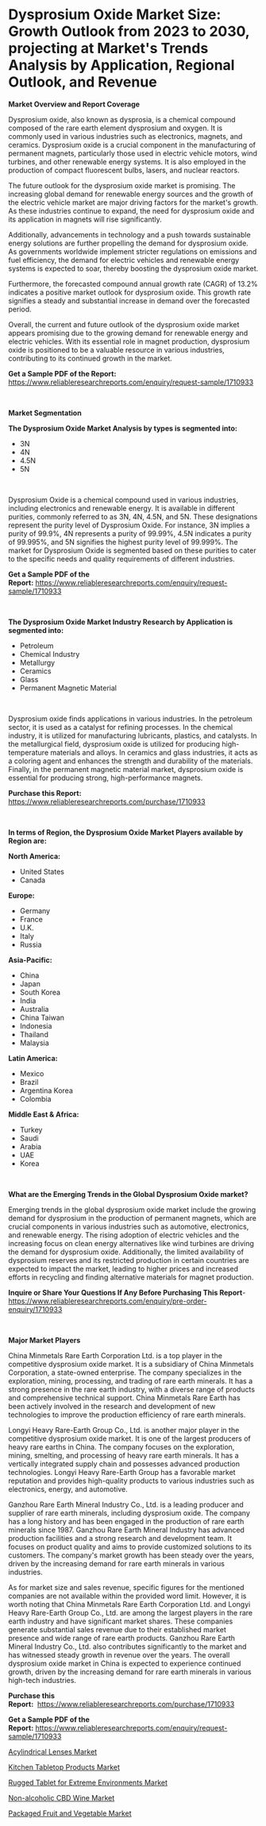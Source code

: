 <p><h1>Dysprosium Oxide Market Size: Growth Outlook from 2023 to 2030, projecting at Market's Trends Analysis by Application, Regional Outlook, and Revenue</h1></p><p><strong>Market Overview and Report Coverage</strong></p>
<p><p>Dysprosium oxide, also known as dysprosia, is a chemical compound composed of the rare earth element dysprosium and oxygen. It is commonly used in various industries such as electronics, magnets, and ceramics. Dysprosium oxide is a crucial component in the manufacturing of permanent magnets, particularly those used in electric vehicle motors, wind turbines, and other renewable energy systems. It is also employed in the production of compact fluorescent bulbs, lasers, and nuclear reactors.</p><p>The future outlook for the dysprosium oxide market is promising. The increasing global demand for renewable energy sources and the growth of the electric vehicle market are major driving factors for the market's growth. As these industries continue to expand, the need for dysprosium oxide and its application in magnets will rise significantly.</p><p>Additionally, advancements in technology and a push towards sustainable energy solutions are further propelling the demand for dysprosium oxide. As governments worldwide implement stricter regulations on emissions and fuel efficiency, the demand for electric vehicles and renewable energy systems is expected to soar, thereby boosting the dysprosium oxide market.</p><p>Furthermore, the forecasted compound annual growth rate (CAGR) of 13.2% indicates a positive market outlook for dysprosium oxide. This growth rate signifies a steady and substantial increase in demand over the forecasted period.</p><p>Overall, the current and future outlook of the dysprosium oxide market appears promising due to the growing demand for renewable energy and electric vehicles. With its essential role in magnet production, dysprosium oxide is positioned to be a valuable resource in various industries, contributing to its continued growth in the market.</p></p>
<p><strong>Get a Sample PDF of the Report:</strong> <a href="https://www.reliableresearchreports.com/enquiry/request-sample/1710933">https://www.reliableresearchreports.com/enquiry/request-sample/1710933</a></p>
<p>&nbsp;</p>
<p><strong>Market Segmentation</strong></p>
<p><strong>The Dysprosium Oxide Market Analysis by types is segmented into:</strong></p>
<p><ul><li>3N</li><li>4N</li><li>4.5N</li><li>5N</li></ul></p>
<p>&nbsp;</p>
<p><p>Dysprosium Oxide is a chemical compound used in various industries, including electronics and renewable energy. It is available in different purities, commonly referred to as 3N, 4N, 4.5N, and 5N. These designations represent the purity level of Dysprosium Oxide. For instance, 3N implies a purity of 99.9%, 4N represents a purity of 99.99%, 4.5N indicates a purity of 99.995%, and 5N signifies the highest purity level of 99.999%. The market for Dysprosium Oxide is segmented based on these purities to cater to the specific needs and quality requirements of different industries.</p></p>
<p><strong>Get a Sample PDF of the Report:</strong>&nbsp;<a href="https://www.reliableresearchreports.com/enquiry/request-sample/1710933">https://www.reliableresearchreports.com/enquiry/request-sample/1710933</a></p>
<p>&nbsp;</p>
<p><strong>The Dysprosium Oxide Market Industry Research by Application is segmented into:</strong></p>
<p><ul><li>Petroleum</li><li>Chemical Industry</li><li>Metallurgy</li><li>Ceramics</li><li>Glass</li><li>Permanent Magnetic Material</li></ul></p>
<p>&nbsp;</p>
<p><p>Dysprosium oxide finds applications in various industries. In the petroleum sector, it is used as a catalyst for refining processes. In the chemical industry, it is utilized for manufacturing lubricants, plastics, and catalysts. In the metallurgical field, dysprosium oxide is utilized for producing high-temperature materials and alloys. In ceramics and glass industries, it acts as a coloring agent and enhances the strength and durability of the materials. Finally, in the permanent magnetic material market, dysprosium oxide is essential for producing strong, high-performance magnets.</p></p>
<p><strong>Purchase this Report:</strong>&nbsp; <a href="https://www.reliableresearchreports.com/purchase/1710933">https://www.reliableresearchreports.com/purchase/1710933</a></p>
<p>&nbsp;</p>
<p><strong>In terms of Region, the Dysprosium Oxide Market Players available by Region are:</strong></p>
<p>
    <p> <strong> North America: </strong>
        <ul>
            <li>United States</li>
            <li>Canada</li>
        </ul>
        </p> 
    <p> <strong> Europe: </strong>
        <ul>
            <li>Germany</li>
            <li>France</li>
            <li>U.K.</li>
            <li>Italy</li>
            <li>Russia</li>
        </ul>
        </p> 
    <p> <strong> Asia-Pacific: </strong>
        <ul>
            <li>China</li>
            <li>Japan</li>
            <li>South Korea</li>
            <li>India</li>
            <li>Australia</li>
            <li>China Taiwan</li>
            <li>Indonesia</li>
            <li>Thailand</li>
            <li>Malaysia</li>
        </ul>
        </p> 
    <p> <strong> Latin America: </strong>
        <ul>
            <li>Mexico</li>
            <li>Brazil</li>
            <li>Argentina Korea</li>
            <li>Colombia</li>
        </ul>
        </p> 
    <p> <strong> Middle East & Africa: </strong>
        <ul>
            <li>Turkey</li>
            <li>Saudi</li>
            <li>Arabia</li>
            <li>UAE</li>
            <li>Korea</li>
        </ul>
    </p>
    </p>
<p>&nbsp;</p>
<p><strong>What are the Emerging Trends in the Global Dysprosium Oxide market?</strong></p>
<p><p>Emerging trends in the global dysprosium oxide market include the growing demand for dysprosium in the production of permanent magnets, which are crucial components in various industries such as automotive, electronics, and renewable energy. The rising adoption of electric vehicles and the increasing focus on clean energy alternatives like wind turbines are driving the demand for dysprosium oxide. Additionally, the limited availability of dysprosium reserves and its restricted production in certain countries are expected to impact the market, leading to higher prices and increased efforts in recycling and finding alternative materials for magnet production.</p></p>
<p><strong>Inquire or Share Your Questions If Any Before Purchasing This Report</strong>- <a href="https://www.reliableresearchreports.com/enquiry/pre-order-enquiry/1710933">https://www.reliableresearchreports.com/enquiry/pre-order-enquiry/1710933</a></p>
<p>&nbsp;</p>
<p><strong>Major Market Players</strong></p>
<p><p>China Minmetals Rare Earth Corporation Ltd. is a top player in the competitive dysprosium oxide market. It is a subsidiary of China Minmetals Corporation, a state-owned enterprise. The company specializes in the exploration, mining, processing, and trading of rare earth minerals. It has a strong presence in the rare earth industry, with a diverse range of products and comprehensive technical support. China Minmetals Rare Earth has been actively involved in the research and development of new technologies to improve the production efficiency of rare earth minerals.</p><p>Longyi Heavy Rare-Earth Group Co., Ltd. is another major player in the competitive dysprosium oxide market. It is one of the largest producers of heavy rare earths in China. The company focuses on the exploration, mining, smelting, and processing of heavy rare earth minerals. It has a vertically integrated supply chain and possesses advanced production technologies. Longyi Heavy Rare-Earth Group has a favorable market reputation and provides high-quality products to various industries such as electronics, energy, and automotive.</p><p>Ganzhou Rare Earth Mineral Industry Co., Ltd. is a leading producer and supplier of rare earth minerals, including dysprosium oxide. The company has a long history and has been engaged in the production of rare earth minerals since 1987. Ganzhou Rare Earth Mineral Industry has advanced production facilities and a strong research and development team. It focuses on product quality and aims to provide customized solutions to its customers. The company's market growth has been steady over the years, driven by the increasing demand for rare earth minerals in various industries.</p><p>As for market size and sales revenue, specific figures for the mentioned companies are not available within the provided word limit. However, it is worth noting that China Minmetals Rare Earth Corporation Ltd. and Longyi Heavy Rare-Earth Group Co., Ltd. are among the largest players in the rare earth industry and have significant market shares. These companies generate substantial sales revenue due to their established market presence and wide range of rare earth products. Ganzhou Rare Earth Mineral Industry Co., Ltd. also contributes significantly to the market and has witnessed steady growth in revenue over the years. The overall dysprosium oxide market in China is expected to experience continued growth, driven by the increasing demand for rare earth minerals in various high-tech industries.</p></p>
<p><strong>Purchase this Report:</strong>&nbsp;&nbsp;<a href="https://www.reliableresearchreports.com/purchase/1710933">https://www.reliableresearchreports.com/purchase/1710933</a></p>
<p></p>
<p><strong>Get a Sample PDF of the Report:</strong>&nbsp;<a href="https://www.reliableresearchreports.com/enquiry/request-sample/1710933">https://www.reliableresearchreports.com/enquiry/request-sample/1710933</a></p>
<p><p><a href="https://medium.com/@debramedina73/acylindrical-lenses-market-share-evolution-and-market-growth-trends-2023-2030-03d4c016e042">Acylindrical Lenses Market</a></p><p><a href="https://medium.com/@vallieemard78/kitchen-tabletop-products-market-the-key-to-successful-business-strategy-forecast-till-2030-19bcb82d457a">Kitchen Tabletop Products Market</a></p><p><a href="https://medium.com/@soledadhane827/rugged-tablet-for-extreme-environments-market-outlook-industry-overview-and-forecast-2023-to-d9b7bdf009f1">Rugged Tablet for Extreme Environments Market</a></p><p><a href="https://medium.com/@elzaziemann1943/non-alcoholic-cbd-wine-market-the-key-to-successful-business-strategy-forecast-till-2030-43f3d6bc56c4">Non-alcoholic CBD Wine Market</a></p><p><a href="https://medium.com/@beverlychen69/packaged-fruit-and-vegetable-market-size-market-outlook-and-market-forecast-2023-to-2030-a7d40d780203">Packaged Fruit and Vegetable Market</a></p></p>